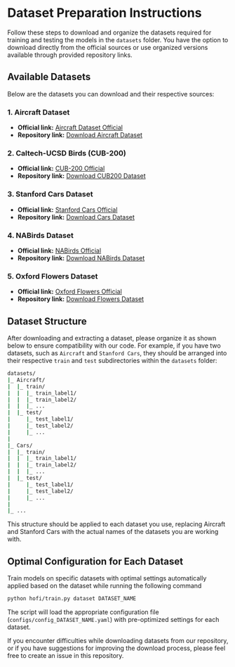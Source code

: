 # Dataset Preparation Instructions

Follow these steps to download and organize the datasets required for training and testing the models in the `datasets` folder. You have the option to download directly from the official sources or use organized versions available through provided repository links.

## Available Datasets
Below are the datasets you can download and their respective sources:

### 1. Aircraft Dataset
- **Official link:** [Aircraft Dataset Official](https://www.robots.ox.ac.uk/~vgg/data/fgvc-aircraft/)
- **Repository link:** [Download Aircraft Dataset](https://drive.google.com/uc?export=download&id=1v_cOB1gOIneI-Y1vJC7WUSvwH2FP9qCS)

### 2. Caltech-UCSD Birds (CUB-200)
- **Official link:** [CUB-200 Official](https://data.caltech.edu/records/65de6-vp158)
- **Repository link:** [Download CUB200 Dataset](https://drive.google.com/uc?export=download&id=1S9RgrN-Ys6Ogc11av-9apy9sMeMuoqDZ)

### 3. Stanford Cars Dataset
- **Official link:** [Stanford Cars Official](https://pytorch.org/vision/0.16/generated/torchvision.datasets.StanfordCars.html)
- **Repository link:** [Download Cars Dataset](https://drive.google.com/uc?export=download&id=1DhVbnAlBaY75n6YNbyopwyPulkjszk-m)

### 4. NABirds Dataset
- **Official link:** [NABirds Official](https://dl.allaboutbirds.org/nabirds)
- **Repository link:** [Download NABirds Dataset](https://drive.google.com/uc?export=download&id=1B7eYvXTXNGrJcMDySU62U-RGXF9b-5zh)

### 5. Oxford Flowers Dataset
- **Official link:** [Oxford Flowers Official](https://www.robots.ox.ac.uk/~vgg/data/flowers/102/)
- **Repository link:** [Download Flowers Dataset](https://drive.google.com/uc?export=download&id=10fFJGlCAE1NC5eGoun4nW6C6s_CpBKEH)

## Dataset Structure
After downloading and extracting a dataset, please organize it as shown below to ensure compatibility with our code. For example, if you have two datasets, such as `Aircraft` and `Stanford Cars`, they should be arranged into their respective `train` and `test` subdirectories within the `datasets` folder:

```bash
datasets/
|_ Aircraft/
|  |_ train/
|  |  |_ train_label1/
|  |  |_ train_label2/
|  |  |_ ...
|  |_ test/
|     |_ test_label1/
|     |_ test_label2/
|     |_ ...
|
|_ Cars/
|  |_ train/
|  |  |_ train_label1/
|  |  |_ train_label2/
|  |  |_ ...
|  |_ test/
|     |_ test_label1/
|     |_ test_label2/
|     |_ ...
|
|_ ...
```
This structure should be applied to each dataset you use, replacing Aircraft and Stanford Cars with the actual names of the datasets you are working with. 

## Optimal Configuration for Each Dataset

Train models on specific datasets with optimal settings automatically applied based on the dataset while running the following command

```bash
python hofi/train.py dataset DATASET_NAME
```
The script will load the appropriate configuration file (`configs/config_DATASET_NAME.yaml`) with pre-optimized settings for each dataset.

If you encounter difficulties while downloading datasets from our repository, or if you have suggestions for improving the download process, please feel free to create an issue in this repository. 
